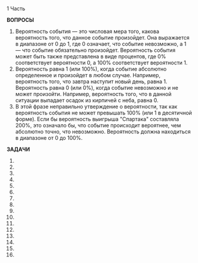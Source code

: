 1 Часть

**ВОПРОСЫ**

1)  Вероятность события — это числовая мера того, какова вероятность того, что данное событие произойдет. Она выражается в диапазоне от 0 до 1, где 0 означает, что событие невозможно, а 1 — что событие обязательно произойдет. Вероятность события может быть также представлена в виде процентов, где 0% соответствует вероятности 0, а 100% соответствует вероятности 1.
2) Вероятность равна 1 (или 100%), когда событие абсолютно определенное и произойдет в любом случае. Например, вероятность того, что завтра наступит новый день, равна 1.
Вероятность равна 0 (или 0%), когда событие невозможно и не может произойти. Например, вероятность того, что в данной ситуации выпадает осадок из кирпичей с неба, равна 0.
3)  В этой фразе неправильно утверждение о вероятности, так как вероятность события не может превышать 100% (или 1 в десятичной форме). Если бы вероятность выигрыша "Спартака" составляла 200%, это означало бы, что событие происходит вероятнее, чем абсолютно точно, что невозможно. Вероятность должна находиться в диапазоне от 0 до 100%.

**ЗАДАЧИ**

1) 
2) 
3) 
4) 
5) 
6) 
7) 
8) 
9) 
10) 
11) 
12) 
13) 
14) 
15) 
16) 